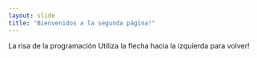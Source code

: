 ```yaml
---
layout: slide
title: "Bienvenidos a la segunda página!"
---
```

La risa de la programación
Utiliza la flecha hacia la izquierda para volver!
